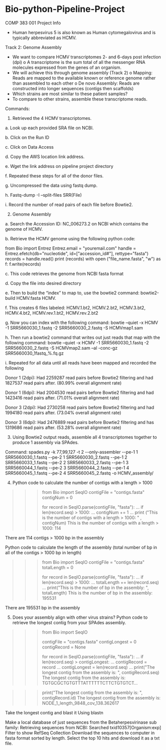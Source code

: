 # Bio-python-Pipeline-Project
COMP 383 001
Project Info
-	Human herpesvirus 5 is also known as Human cytomegalovirus and is typically abbreviated as HCMV.

Track 2: Genome Assembly
-	We want to compare HCMV transcriptomes 2- and 6-days post infection (dpi)
o	A transcriptome is the sum total of all the messenger RNA molecules expressed from the genes of an organism.
-	We will achieve this through genome assembly (Track 2)
o	Mapping: Reads are mapped to the available known or reference genome rather than assembled to each other
o	De novo Assembly: Reads are constructed into longer sequences (contigs then scaffolds)
-	Which strains are most similar to these patient samples?
-	To compare to other strains, assemble these transcriptome reads.

Commands:
1.	Retrieved the 4 HCMV transcriptomes.

a.	Look up each provided SRA file on NCBI.

b.	Click on the Run ID

c.	Click on Data Access

d.	Copy the AWS location link address.

e.	Wget the link address on pipeline project directory

f.	Repeated these steps for all of the donor files.

g.	Uncompressed the data using fastq dump.

h.	Fastq-dump -I –split-files SRR(File)

i.	Record the number of read pairs of each file before Bowtie2.



2.	Genome Assembly

a.	Search the Accession ID: NC_006273.2 on NCBI which contains the genome of HCMV.

b.	Retrieve the HCMV genome using the following python code:


from Bio import Entrez
Entrez.email = "youremail.com"
handle = Entrez.efetch(db="nucleotide", id=["accession_id#"], rettype="fasta")
records = handle.read()
print (records)
with open ("file_name.fasta", "w") as f:
 	f.write(records)
	

c.	This code retrieves the genome from NCBI fasta format 

d.	Copy the file into desired directory 

e.	Then to build the “index” to map to, use the bowtie2 command: bowtie2-build HCMV.fasta HCMV.

f.	This creates 6 files labeled:
HCMV.1.bt2, HCMV.2.bt2, HCMV.3.bt2, HCMV.4.bt2, HCMV.rev.1.bt2, HCMV.rev.2.bt2

g.	Now you can index with the following command: bowtie –quiet -x HCMV -1 SRR5660030_1.fastq -2 SRR5660030_2.fastq -S HCMVmap1.sam

h.	Then run a bowtie2 command that writes out just reads that map with the following command: bowtie –quiet -x HCMV -1 SRR5660030_1.fastq -2 SRR5660030_2.fastq -S HCMVmap2.sam –al -conc-gz SRR5660030_1fastq_%.fq.gz 

i.	Repeated for all data until all reads have been mapped and recorded the following

Donor 1 (2dpi): Had 2259287 read pairs before Bowtie2 filtering and had 1827537 read pairs after. (80.99% overall alignment rate)

Donor 1 (6dpi): Had 2004530 read pairs before Bowtie2 filtering and had 1423416 read pairs after. (71.01% overall alignment rate)

Donor 3 (2dpi): Had 2730258 read pairs before Bowtie2 filtering and had 1994180 read pairs after. (73.04% overall alignment rate)

Donor 3 (6dpi): Had 2476889 read pairs before Bowtie2 filtering and has 1319686 read pairs after. (53.28% overall alignment rate)


3.	Using Bowtie2 output reads, assemble all 4 transcriptomes together to produce 1 assembly via SPAdes.

Command:
spades.py -k 77,99,127 -t 2 --only-assembler 
--pe-1 1 SRR5660030_1.fastq --pe-2 1 SRR5660030_2.fastq 
--pe-1 2 SRR5660033_1.fastq --pe-2 2 SRR5660033_2.fastq 
--pe-1 3 SRR5660044_1.fastq --pe-2 3 SRR5660044_2.fastq 
--pe-1 4 SRR5660045_1.fastq --pe-2 4 SRR5660045_2.fastq 
-o HCMV_assembly/

4.	Python code to calculate the number of contigs with a length > 1000

>>> from Bio import SeqIO
>>> contigFile = "contigs.fasta"
>>> contigNum = 0
>>> 
>>> for record in SeqIO.parse(contigFile, "fasta"):
...     if len(record.seq) > 1000:
...             contigNum += 1
... 
>>> print ("This is the number of contigs with a length > 1000: " , contigNum)
This is the number of contigs with a length > 1000:  114

There are 114 contigs > 1000 bp in the assembly

Python code to calculate the length of the assembly (total number of bp in all of the contigs > 1000 bp in length)

>>> from Bio import SeqIO
>>> contigFile = "contigs.fasta"
>>> totalLength = 0
>>> 
>>> for record in SeqIO.parse(contigFile, "fasta"):
...     if len(record.seq) > 1000:
...             totalLength += len(record.seq)
... 
>>> print("This is the number of bp in the assembly: ", totalLength)
This is the number of bp in the assembly:  195531

There are 195531 bp in the assembly

5.	Does your assembly align with other virus strains?
Python code to retrieve the longest contig from your SPAdes assembly.

>>> from Bio import SeqIO
>>> 
>>> contigFile = "contigs.fasta"
>>> contigLongest = 0
>>> contigRecord = None
>>> 
>>> for record in SeqIO.parse(contigFile, "fasta"):
...     if len(record.seq) > contigLongest:
...             contigRecord = record
...             contigLongest = len(record.seq)
... 
>>> print("The longest contig from the assembly is: ", contigRecord.seq)
The longest contig from the assembly is:  TGTGCGCTGTGTTTATTTTTTCTTCTGTGTCT…

>>> print("The longest contig from the assembly is: ", contigRecord.id)
The longest contig from the assembly is:  NODE_1_length_9848_cov_138.362617

Take the longest contig and blast it
Using blastn

Make a local database of just sequences from the Betaherpesvirinase sub family:
Retrieving sequences from NCBI:
	Searched txid10357[Organism:exp]
	Filter to show RefSeq Collection
	Download the sequences to computer in fasta format sorted by length.
Select the top 10 hits and download it as a txt file.
